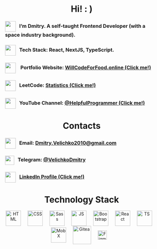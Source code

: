 <h1 align="center">Hi! : )</h1>

### <img align="center" width="35px" src="https://user-images.githubusercontent.com/42185328/228525604-2ff94271-0425-4d6f-802a-e94d883dd8a6.png" /> &nbsp;&nbsp;I’m Dmitry. A self-taught Frontend Developer (with a space industry background).

### <img align="center" width="35px" src="https://user-images.githubusercontent.com/42185328/228525493-bb0d6796-b320-459d-8035-f48752f93206.png" /> &nbsp;&nbsp;Tech Stack: React, NextJS, TypeScript.

### <img align="center" width="35px" src="https://user-images.githubusercontent.com/42185328/228525232-276be514-d71a-44eb-94f7-431bd99a95ec.png" /> &nbsp;&nbsp; Portfolio Website: [WillCodeForFood.online (Click me!)](https://willcodeforfood.online/)

### <img align="center" width="35px" src="https://user-images.githubusercontent.com/42185328/228524366-c8368f08-642b-4b12-868c-28f63eac1925.png" />&nbsp;&nbsp; LeetCode: [Statistics (Click me!)](https://leetcode.com/DmitryVelichko/)

### <img align="center" width="35px" src="https://user-images.githubusercontent.com/42185328/228524818-64c77434-97da-444e-9fe9-1edc9579384a.png" />&nbsp;&nbsp; YouTube Channel: [@HelpfulProgrammer (Click me!)](https://www.youtube.com/channel/UCMoXZFDHxWvNQHYfTo2nyPA/videos)

<h1 align="center">Contacts</h2>

### <img align="center" width="35px" src="https://user-images.githubusercontent.com/42185328/228523928-7bc9c59e-8e25-457e-9641-8957e4aa8df4.png" />&nbsp;&nbsp; Email: Dmitry.Velichko2010@gmail.com 

### <img align="center" width="30px" src="https://user-images.githubusercontent.com/42185328/228521914-c6ea3442-0e91-4c8c-ba7f-048d39291ecc.png" /> &nbsp;&nbsp;Telegram: [@VelichkoDmitry](https://t.me/VelichkoDmitry)

### <img align="center" width="35px" src="https://user-images.githubusercontent.com/42185328/228522687-01fd3af0-549d-4c79-bc60-784cfa56010d.png" /> &nbsp;&nbsp;[LinkedIn Profile (Click me!)](https://www.linkedin.com/in/dmitryvelichko/)

<h1 align="center">Technology Stack</h2>

<p align="center">
<img align="center" style={margin-left: "30px"} alt="HTML" width="50px" src="https://user-images.githubusercontent.com/42185328/140605686-f37da84d-9b7b-4fdd-8b22-f52160d3817d.png" />&nbsp;&emsp;
<img align="center" alt="CSS" width="50px" src="https://user-images.githubusercontent.com/42185328/140605712-1b028b68-aad1-41ef-a868-94df3073716e.png" />&nbsp;&emsp; 
<img align="center" alt="Sass" width="50px" src="https://user-images.githubusercontent.com/42185328/140605966-f5ca001e-d4a3-4498-b3e4-021cb52ceda2.png" />&nbsp;&emsp;   
<img align="center" alt="JS" width="50px" src="https://user-images.githubusercontent.com/42185328/140605745-29b0ca52-240d-4fe4-b8f9-61771fd63521.png" />&nbsp;&emsp;
<img align="center" alt="Bootstrap" width="50px" src="https://user-images.githubusercontent.com/42185328/140606363-b2372114-b573-4691-8a0a-6233f1574308.png" />&nbsp;&emsp; 
<img align="center" alt="React" width="50px" src="https://user-images.githubusercontent.com/42185328/140605732-e9ae7ef8-4506-4ca4-b72c-fefc9cc28929.png" />&nbsp;&emsp;
<img align="center" alt="TS" width="50px" src="https://user-images.githubusercontent.com/42185328/140605789-d1be3679-13be-4085-9aaf-825f25ea4b4a.png" />&nbsp;&emsp;
<img align="center" alt="MobX" width="50px" src="https://user-images.githubusercontent.com/42185328/140605838-44d4d713-93be-43f0-9881-68c9dcff136d.png" />&nbsp;&emsp;
<img align="center" alt="Gitea" width="60px" src="https://user-images.githubusercontent.com/42185328/140606072-5c5120c5-a181-4de7-b26e-ed4987fa6de1.png" />&nbsp;&emsp;
<img align="center" alt="Figma" width="30px" src="https://user-images.githubusercontent.com/42185328/140606033-235d28fe-46d3-4fdb-a9b9-dff36f3fa3a7.png" />&nbsp;&emsp;
</p>



